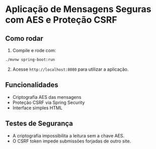 # Aplicação de Mensagens Seguras com AES e Proteção CSRF

## Como rodar

1. Compile e rode com:
```bash
./mvnw spring-boot:run
```

2. Acesse `http://localhost:8080` para utilizar a aplicação.

## Funcionalidades

- Criptografia AES das mensagens
- Proteção CSRF via Spring Security
- Interface simples HTML

## Testes de Segurança

- A criptografia impossibilita a leitura sem a chave AES.
- O CSRF token impede submissões forjadas de outro site.